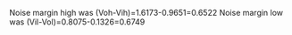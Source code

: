 Noise margin high was (Voh-Vih)=1.6173-0.9651=0.6522
Noise margin low was (Vil-Vol)=0.8075-0.1326=0.6749  
